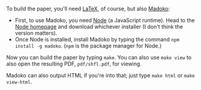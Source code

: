 To build the paper, you'll need [LaTeX][texlive], of course, but also [Madoko][]:

* First, to use Madoko, you need [Node][] (a JavaScript runtime). Head to the [Node homepage][node] and download whichever installer (I don't think the version matters).
* Once Node is installed, install Madoko by typing the command `npm install -g madoko`. (`npm` is the package manager for Node.)

Now you can build the paper by typing `make`. You can also use `make view` to also open the resulting PDF, `pdf/shfl.pdf`, for viewing.

Madoko can also output HTML if you're into that; just type `make html` or `make view-html`.

[madoko]: https://www.madoko.net/
[texlive]: https://www.tug.org/texlive/
[node]: https://nodejs.org/
